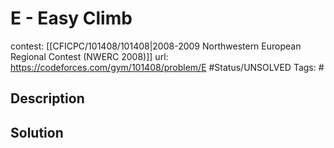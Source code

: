 # E - Easy Climb

contest: [[CFICPC/101408/101408|2008-2009 Northwestern European Regional Contest (NWERC 2008)]]
url: https://codeforces.com/gym/101408/problem/E
#Status/UNSOLVED
Tags: #

## Description

## Solution

